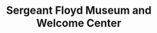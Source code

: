 ---
layout: repo
title: "Sergeant Floyd Museum and Welcome Center"
id: 12411
permalink: repos/12411/
---